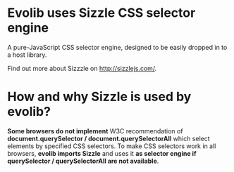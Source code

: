 
<h1>Evolib uses Sizzle CSS selector engine</h1>

A pure-JavaScript CSS selector engine, designed to be easily dropped in to a host library.

Find out more about Sizzzle on <a href="http://sizzlejs.com/">http://sizzlejs.com/</a>.

<h1>How and why Sizzle is used by evolib?</h1>

<b>Some browsers do not implement</b> W3C recommendation of <b>document.querySelector / document.querySelectorAll</b> which select elements by specified CSS selectors. To make CSS selectors work in all browsers, <b>evolib imports Sizzle</b> and uses it <b>as selector engine if querySelector / querySelectorAll are not available</b>.